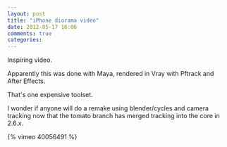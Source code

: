 ```yaml
---
layout: post
title: "iPhone diorama video"
date: 2012-05-17 16:06
comments: true
categories: 
---
```

Inspiring video.

Apparently this was done with Maya, rendered in Vray with Pftrack and After Effects.

That's one expensive toolset.

I wonder if anyone will do a remake using blender/cycles and camera tracking now that
the tomato branch has merged tracking into the core in 2.6.x.

{% vimeo 40056491 %}
